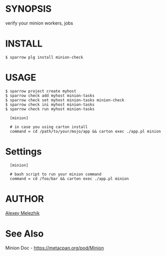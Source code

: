 # SYNOPSIS

verify your minion workers, jobs

# INSTALL
    
    $ sparrow plg install minion-check
    
# USAGE
  
    $ sparrow project create myhost
    $ sparrow check add myhost minion-tasks
    $ sparrow check set myhost minion-tasks minion-check
    $ sparrow check ini myhost minion-tasks
    $ sparrow check run myhost minion-tasks
  
      [minion]
  
      # in case you using carton install
      command = cd /path/to/your/mojo/app && carton exec ./app.pl minion
  
# Settings

      [minion]
    
      # bash script to run your minion command
      command = cd /foo/bar && carton exec ./app.pl minion


# AUTHOR

[Alexey Melezhik](mailto:melezhik@gmail.com)

# See Also

Minion Doc - https://metacpan.org/pod/Minion


